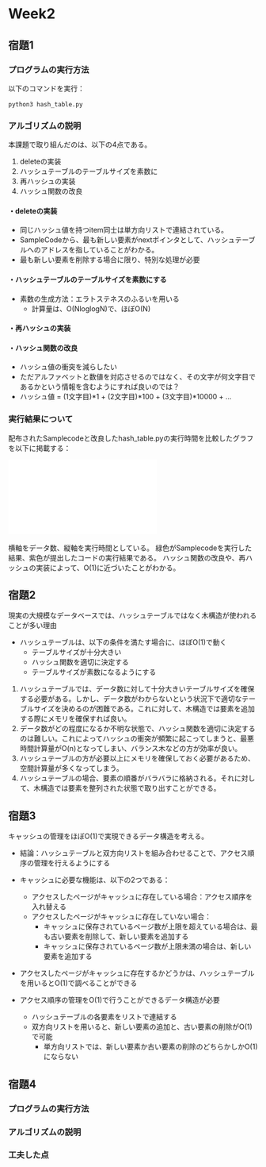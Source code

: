# Week2

## 宿題1

### プログラムの実行方法

以下のコマンドを実行：

    python3 hash_table.py

### アルゴリズムの説明
本課題で取り組んだのは、以下の4点である。

1. deleteの実装
2. ハッシュテーブルのテーブルサイズを素数に
3. 再ハッシュの実装
4. ハッシュ関数の改良

#### ・deleteの実装
- 同じハッシュ値を持つitem同士は単方向リストで連結されている。
- SampleCodeから、最も新しい要素がnextポインタとして、ハッシュテーブルへのアドレスを指していることがわかる。
- 最も新しい要素を削除する場合に限り、特別な処理が必要

#### ・ハッシュテーブルのテーブルサイズを素数にする
- 素数の生成方法：エラトステネスのふるいを用いる
    - 計算量は、O(NloglogN)で、ほぼO(N) 

#### ・再ハッシュの実装

#### ・ハッシュ関数の改良
- ハッシュ値の衝突を減らしたい
- ただアルファベットと数値を対応させるのではなく、その文字が何文字目であるかという情報を含むようにすれば良いのでは？
- ハッシュ値 = (1文字目)*1 + (2文字目)*100 + (3文字目)*10000 + ...


### 実行結果について

配布されたSamplecodeと改良したhash_table.pyの実行時間を比較したグラフを以下に掲載する：

![宿題1の実行結果](step2023_week2_hashtable.pdf)

横軸をデータ数、縦軸を実行時間としている。
緑色がSamplecodeを実行した結果、紫色が提出したコードの実行結果である。
ハッシュ関数の改良や、再ハッシュの実装によって、O(1)に近づいたことがわかる。


## 宿題2
現実の大規模なデータベースでは、ハッシュテーブルではなく木構造が使われることが多い理由

- ハッシュテーブルは、以下の条件を満たす場合に、ほぼO(1)で動く
    - テーブルサイズが十分大きい
    - ハッシュ関数を適切に決定する
    - テーブルサイズが素数になるようにする


1. ハッシュテーブルでは、データ数に対して十分大きいテーブルサイズを確保する必要がある。しかし、データ数がわからないという状況下で適切なテーブルサイズを決めるのが困難である。これに対して、木構造では要素を追加する際にメモリを確保すれば良い。
2. データ数がどの程度になるか不明な状態で、ハッシュ関数を適切に決定するのは難しい。これによってハッシュの衝突が頻繁に起こってしまうと、最悪時間計算量がO(n)となってしまい、バランス木などの方が効率が良い。
3. ハッシュテーブルの方が必要以上にメモリを確保しておく必要があるため、空間計算量が多くなってしまう。
4. ハッシュテーブルの場合、要素の順番がバラバラに格納される。それに対して、木構造では要素を整列された状態で取り出すことができる。


## 宿題3

キャッシュの管理をほぼO(1)で実現できるデータ構造を考える。

- 結論：ハッシュテーブルと双方向リストを組み合わせることで、アクセス順序の管理を行えるようにする

- キャッシュに必要な機能は、以下の2つである：
    - アクセスしたページがキャッシュに存在している場合：アクセス順序を入れ替える
    - アクセスしたページがキャッシュに存在していない場合：
        - キャッシュに保存されているページ数が上限を超えている場合は、最も古い要素を削除して、新しい要素を追加する
        - キャッシュに保存されているページ数が上限未満の場合は、新しい要素を追加する
      
- アクセスしたページがキャッシュに存在するかどうかは、ハッシュテーブルを用いるとO(1)で調べることができる
- アクセス順序の管理をO(1)で行うことができるデータ構造が必要
    - ハッシュテーブルの各要素をリストで連結する
    - 双方向リストを用いると、新しい要素の追加と、古い要素の削除がO(1)で可能
        - 単方向リストでは、新しい要素か古い要素の削除のどちらかしかO(1)にならない             

## 宿題4
### プログラムの実行方法

### アルゴリズムの説明
### 工夫した点
